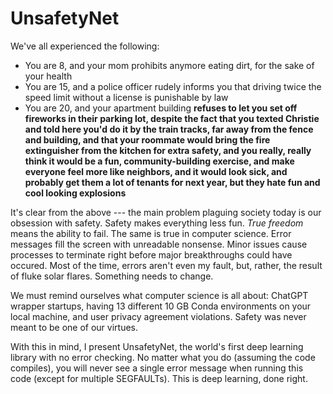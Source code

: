 # UnsafetyNet

We've all experienced the following:
- You are 8, and your mom prohibits anymore eating dirt, for the sake of your health
- You are 15, and a police officer rudely informs you that driving twice the speed limit without a license is punishable by law
- You are 20, and your apartment building **refuses to let you set off fireworks in their parking lot, despite the fact that you texted Christie and told here you'd do it by the train tracks, far away from the fence and building, and that your roommate would bring the fire extinguisher from the kitchen for extra safety, and you really, really think it would be a fun, community-building exercise, and make everyone feel more like neighbors, and it would look sick, and probably get them a lot of tenants for next year, but they hate fun and cool looking explosions**  

It's clear from the above --- the main problem plaguing society today is our obsession with safety.
Safety makes everything less fun. *True freedom* means the ability to fail. The same is true in computer science. Error messages fill the screen with unreadable nonsense. Minor issues cause processes to terminate right before major breakthroughs could have occured. Most of the time, errors aren't even my fault, but, rather, the result of fluke solar flares. Something needs to change.  
  
We must remind ourselves what computer science is all about: ChatGPT wrapper startups, having 13 different 10 GB Conda environments on your local machine, and user privacy agreement violations. Safety was never meant to be one of our virtues.  

With this in mind, I present UnsafetyNet, the world's first deep learning library with no error checking. No matter what you do (assuming the code compiles), you will never see a single error message when running this code (except for multiple SEGFAULTs). This is deep learning, done right.  

